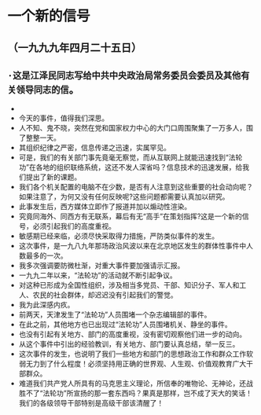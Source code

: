 # 一个新的信号## （一九九九年四月二十五日）
## `·这是江泽民同志写给中共中央政治局常务委员会委员及其他有关领导同志的信`。- - 今天的事件，值得我们深思。- 人不知、鬼不晓，突然在党和国家权力中心的大门口周围聚集了一万多人，围了整整一天。- 其组织纪律之严密，信息传递之迅速，实属罕见。- 可是，我们的有关部门事先竟毫无察觉，而从互联网上就能迅速找到“法轮功”在各地的组织联络系统，这还不发人深省吗？信息技术的迅速发展，给我们提出了新的课题。- 我们各个机关配置的电脑不在少数，是否有人注意到这些重要的社会动向呢？如果注意了，为何又没有任何反映呢?这些问题都需要认真加以研究。- 此事发生后，西方媒体立即作了报道并加以煽动性渲染。- 究竟同海外、同西方有无联系，幕后有无“高手”在策划指挥?这是一个新的信号，必须引起我们的高度重视。- 敏感期已经来临，必须尽快采取得力措施，严防类似事件的发生。- 这次事件，是一九八九年那场政治风波以来在北京地区发生的群体性事件中人数最多的一次。- 我多次强调要防微杜渐，对重大事件要加强请示汇报。- 一九九二年以来，“法轮功”的活动就不断引起争议。- 对这种已形成为全国性组织，涉及相当多党员、干部、知识分子、军人和工人、农民的社会群体，却迟迟没有引起我们的警觉。- 我为此深感内疚。- 前两天，天津发生了“法轮功”人员围堵一个杂志编辑部的事件。- 在此之前，其他地方也已出现过“法轮功”人员围堵机关、静坐的事件。- 也没有引起有关地方、部门的高度重视，没有密切观察他们进一步的动向。- 从这个事件中引出的经验教训，有关地方、部门要认真总结，举一反三。- 这次事件的发生，也说明了我们一些地方和部门的思想政治工作和群众工作软弱无力到了什么程度！必须坚持用正确的世界观、人生观、价值观教育广大干部群众。- 难道我们共产党人所具有的马克思主义理论，所信奉的唯物论、无神论，还战胜不了“法轮功”所宣扬的那一套东西吗？果真是那样，岂不成了天大的笑话！我们的各级领导干部特别是高级干部该清醒了！